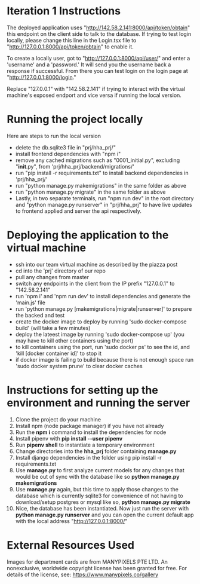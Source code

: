 ﻿# Iteration 1 Instructions
The deployed application uses "http://142.58.2.141:8000/api/token/obtain" this endpoint on the client side to talk to the database. If trying to test login locally, please change this line in the Login.tsx file to "http://127.0.0.1:8000/api/token/obtain" to enable it. 

To create a locally user, got to "http://127.0.0.1:8000/api/user/" and enter a 'username' and a 'password.' It will send you the username back a response if successful. From there you can test login on the login page at "http://127.0.0.1:8000/login."

Replace "127.0.0.1" with "142.58.2.141" if trying to interact with the virtual machine's exposed endport and vice versa if running the local version.

# Running the project locally
Here are steps to run the local version
- delete the db.sqlite3 file in "prj/hha_prj/"
- install frontend dependencies with "npm i"
- remove any cached migrations such as "0001_initial.py", excluding "__init__.py", from 'prj/hha_prj/backend/migrations/'
- run "pip install -r requirements.txt" to install backend dependencies in 'prj/hha_prj/'
- run "python manage.py makemigrations" in the same folder as above
- run "python manage.py migrate" in the same folder as above
- Lastly, in two separate terminals, run "npm run dev" in the root directory and "python manage.py runserver" in "prj/hha_prj" to have live updates to frontend applied and server the api respectively.

# Deploying the application to the virtual machine
- ssh into our team virtual machine as described by the piazza post
- cd into the 'prj' directory of our repo
- pull any changes from master
- switch any endpoints in the client from the IP prefix "127.0.0.1" to "142.58.2.141"
- run 'npm i' and 'npm run dev' to install dependencies and generate the 'main.js' file
- run 'python manage.py [makemigrations|migrate|runserver]' to prepare the backed and test
- create the docker image to deploy by running 'sudo docker-compose build' (will take a few minutes) 
- deploy the lateest image by running 'sudo docker-compose up' (you may have to kill other containers using the port)
- to kill containers using the port, run 'sudo docker ps' to see the id, and 'kill [docker container id]' to stop it
- if docker image is failing to build because there is not enough space run 'sudo docker system prune' to clear docker caches

# Instructions for setting up the environment and running the server
1. Clone the project do your machine
2. Install npm (node package manager) if you have not already
3. Run the **npm i** command to install the dependencies for node
4. Install pipenv with **pip install --user pipenv** 
5. Run **pipenv shell** to instantiate a temporary environment
6. Change directories into the **hha_prj** folder containing **manage.py**
7. Install django dependencies in the folder using pip install -r requirements.txt
8. Use **manage.py** to first analyze current models for any changes that would be out of sync with the database like so **python manage.py makemigrations**
9. Use **manage.py** again, but this time to apply those changes to the database which is currently sqlite3 for convenience of not having to download/setup postgres or mysql like so, **python manage.py migrate**
10. Nice, the database has been instantiated. Now just run the server with **python manage.py runserver** and you can open the current default app with the local address "http://127.0.0.1:8000/"

# External Resources Used
Images for department cards are from MANYPIXELS PTE LTD. An nonexclusive, worldwide copyright license has been granted for free. For details of the license, see: https://www.manypixels.co/gallery
 